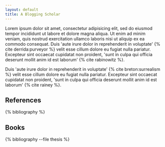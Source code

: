 ```yaml
---
layout: default
title: A Blogging Scholar
---
```


Lorem ipsum dolor sit amet, consectetur adipisicing elit, sed do eiusmod tempor
incididunt ut labore et dolore magna aliqua. Ut enim ad minim veniam, quis
nostrud exercitation ullamco laboris nisi ut aliquip ex ea commodo consequat.
Duis 'aute irure dolor in reprehenderit in voluptate' {% cite derrida:purveyor
%} velit esse cillum dolore eu fugiat nulla pariatur. Excepteur sint occaecat
cupidatat non proident, 'sunt in culpa qui officia deserunt mollit anim id est
laborum' {% cite rabinowitz %}.

Duis 'aute irure dolor in reprehenderit in voluptate' {% cite breton:surrealism
%} velit esse cillum dolore eu fugiat nulla pariatur. Excepteur sint occaecat
cupidatat non proident, 'sunt in culpa qui officia deserunt mollit anim id est
laborum' {% cite rainey %}.

References
----------

{% bibliography %}

Books
-----------

{% bibliography --file thesis %}
